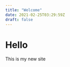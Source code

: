 ```yaml
---
title: "Welcome"
date: 2021-02-25T03:29:59Z
draft: false
---
```

# Hello

This is my new site
<!--more-->
